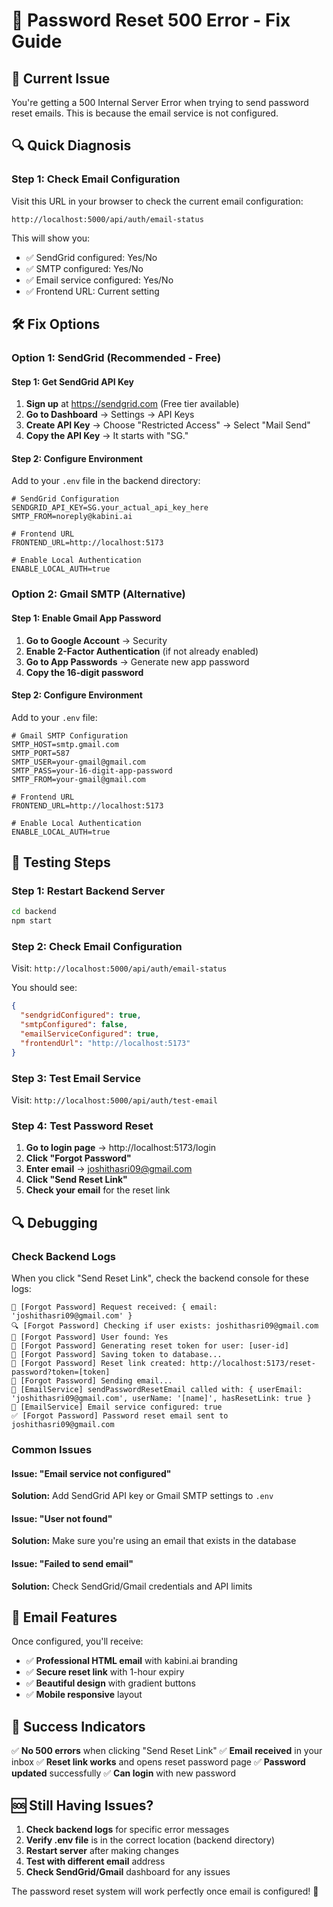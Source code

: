 # 🔧 Password Reset 500 Error - Fix Guide

## 🚨 Current Issue
You're getting a 500 Internal Server Error when trying to send password reset emails. This is because the email service is not configured.

## 🔍 Quick Diagnosis

### Step 1: Check Email Configuration
Visit this URL in your browser to check the current email configuration:
```
http://localhost:5000/api/auth/email-status
```

This will show you:
- ✅ SendGrid configured: Yes/No
- ✅ SMTP configured: Yes/No  
- ✅ Email service configured: Yes/No
- ✅ Frontend URL: Current setting

## 🛠️ Fix Options

### Option 1: SendGrid (Recommended - Free)

#### Step 1: Get SendGrid API Key
1. **Sign up** at https://sendgrid.com (Free tier available)
2. **Go to Dashboard** → Settings → API Keys
3. **Create API Key** → Choose "Restricted Access" → Select "Mail Send"
4. **Copy the API Key** → It starts with "SG."

#### Step 2: Configure Environment
Add to your `.env` file in the backend directory:
```env
# SendGrid Configuration
SENDGRID_API_KEY=SG.your_actual_api_key_here
SMTP_FROM=noreply@kabini.ai

# Frontend URL
FRONTEND_URL=http://localhost:5173

# Enable Local Authentication
ENABLE_LOCAL_AUTH=true
```

### Option 2: Gmail SMTP (Alternative)

#### Step 1: Enable Gmail App Password
1. **Go to Google Account** → Security
2. **Enable 2-Factor Authentication** (if not already enabled)
3. **Go to App Passwords** → Generate new app password
4. **Copy the 16-digit password**

#### Step 2: Configure Environment
Add to your `.env` file:
```env
# Gmail SMTP Configuration
SMTP_HOST=smtp.gmail.com
SMTP_PORT=587
SMTP_USER=your-gmail@gmail.com
SMTP_PASS=your-16-digit-app-password
SMTP_FROM=your-gmail@gmail.com

# Frontend URL
FRONTEND_URL=http://localhost:5173

# Enable Local Authentication
ENABLE_LOCAL_AUTH=true
```

## 🧪 Testing Steps

### Step 1: Restart Backend Server
```bash
cd backend
npm start
```

### Step 2: Check Email Configuration
Visit: `http://localhost:5000/api/auth/email-status`

You should see:
```json
{
  "sendgridConfigured": true,
  "smtpConfigured": false,
  "emailServiceConfigured": true,
  "frontendUrl": "http://localhost:5173"
}
```

### Step 3: Test Email Service
Visit: `http://localhost:5000/api/auth/test-email`

### Step 4: Test Password Reset
1. **Go to login page** → http://localhost:5173/login
2. **Click "Forgot Password"**
3. **Enter email** → joshithasri09@gmail.com
4. **Click "Send Reset Link"**
5. **Check your email** for the reset link

## 🔍 Debugging

### Check Backend Logs
When you click "Send Reset Link", check the backend console for these logs:

```
🔐 [Forgot Password] Request received: { email: 'joshithasri09@gmail.com' }
🔍 [Forgot Password] Checking if user exists: joshithasri09@gmail.com
👤 [Forgot Password] User found: Yes
🔑 [Forgot Password] Generating reset token for user: [user-id]
💾 [Forgot Password] Saving token to database...
🔗 [Forgot Password] Reset link created: http://localhost:5173/reset-password?token=[token]
📧 [Forgot Password] Sending email...
📧 [EmailService] sendPasswordResetEmail called with: { userEmail: 'joshithasri09@gmail.com', userName: '[name]', hasResetLink: true }
📧 [EmailService] Email service configured: true
✅ [Forgot Password] Password reset email sent to joshithasri09@gmail.com
```

### Common Issues

#### Issue: "Email service not configured"
**Solution:** Add SendGrid API key or Gmail SMTP settings to `.env`

#### Issue: "User not found"
**Solution:** Make sure you're using an email that exists in the database

#### Issue: "Failed to send email"
**Solution:** Check SendGrid/Gmail credentials and API limits

## 📧 Email Features

Once configured, you'll receive:
- ✅ **Professional HTML email** with kabini.ai branding
- ✅ **Secure reset link** with 1-hour expiry
- ✅ **Beautiful design** with gradient buttons
- ✅ **Mobile responsive** layout

## 🎯 Success Indicators

✅ **No 500 errors** when clicking "Send Reset Link"
✅ **Email received** in your inbox
✅ **Reset link works** and opens reset password page
✅ **Password updated** successfully
✅ **Can login** with new password

## 🆘 Still Having Issues?

1. **Check backend logs** for specific error messages
2. **Verify .env file** is in the correct location (backend directory)
3. **Restart server** after making changes
4. **Test with different email** address
5. **Check SendGrid/Gmail** dashboard for any issues

The password reset system will work perfectly once email is configured! 🚀 